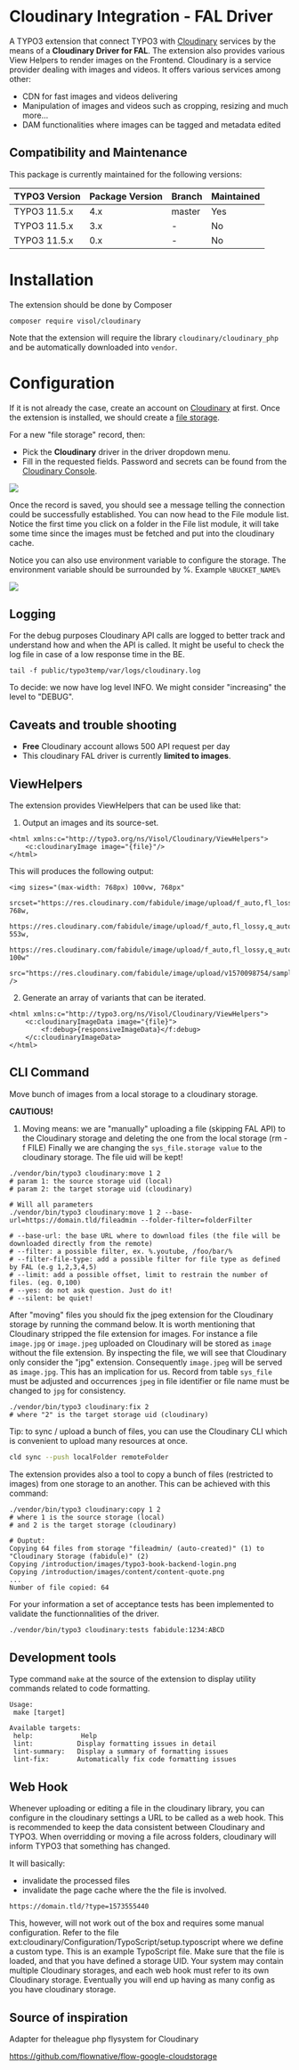 # Cloudinary Integration - FAL Driver

A TYPO3 extension that connect TYPO3 with [Cloudinary](cloudinary.com) services
by the means of a **Cloudinary Driver for FAL**.
The extension also provides various View Helpers to render images on the Frontend.
Cloudinary is a service provider dealing with images and videos. 
It offers various services among other:

* CDN for fast images and videos delivering
* Manipulation of images and videos such as cropping, resizing and much more...
* DAM functionalities where images can be tagged and metadata edited

## Compatibility and Maintenance

This package is currently maintained for the following versions:

| TYPO3 Version | Package Version | Branch  | Maintained    |
|---------------|-----------------|---------|---------------|
| TYPO3 11.5.x  | 4.x             | master  | Yes           |
| TYPO3 11.5.x  | 3.x             | -       | No            |
| TYPO3 11.5.x  | 0.x             | -       | No            |

Installation
============

The extension should be done by Composer

```
composer require visol/cloudinary
```

Note that the extension will require the library `cloudinary/cloudinary_php` and 
be automatically downloaded into `vendor`.


Configuration
=============

If it is not already the case, create an account on [Cloudinary](https://cloudinary.com/users/register/free) at first.
Once the extension is installed, we should create a [file storage](https://docs.typo3.org/m/typo3/reference-coreapi/master/en-us/ApiOverview/Fal/Administration/Storages.html). 

For a new "file storage" record, then:

* Pick the **Cloudinary** driver in the driver dropdown menu.
* Fill in the requested fields. Password and secrets can be found from the [Cloudinary Console](https://cloudinary.com/console).


![](Documentation/driver-configuration-02.png)

Once the record is saved, you should see a message telling the connection could be successfully established. 
You can now head to the File module list. 
Notice the first time you click on a folder in the File list module, 
it will take some time since the images must be fetched and put into the cloudinary cache.

Notice you can also use environment variable to configure the storage.
The environment variable should be surrounded by %. Example `%BUCKET_NAME%`

![](Documentation/driver-configuration-01.png)

Logging
-------

For the debug purposes Cloudinary API calls are logged to better track and understand how and when the API is called.
It might be useful to check the log file in case of a low response time in the BE.

```
tail -f public/typo3temp/var/logs/cloudinary.log
```

To decide: we now have log level INFO. We might consider "increasing" the level to "DEBUG".

Caveats and trouble shooting
----------------------------

* **Free** Cloudinary account allows 500 API request per day 
* This cloudinary FAL driver is currently **limited to images**.

ViewHelpers
-----------

The extension provides ViewHelpers that can be used like that:

1. Output an images and its source-set.

```
<html xmlns:c="http://typo3.org/ns/Visol/Cloudinary/ViewHelpers">
    <c:cloudinaryImage image="{file}"/>
</html>
```

This will produces the following output:

```
<img sizes="(max-width: 768px) 100vw, 768px" 
     srcset="https://res.cloudinary.com/fabidule/image/upload/f_auto,fl_lossy,q_auto,c_crop/c_scale,w_768/v1570098754/sample/animals/cat.jpg 768w,
            https://res.cloudinary.com/fabidule/image/upload/f_auto,fl_lossy,q_auto,c_crop/c_scale,w_553/v1570098754/sample/animals/cat.jpg 553w,
            https://res.cloudinary.com/fabidule/image/upload/f_auto,fl_lossy,q_auto,c_crop/c_scale,w_100/v1570098754/sample/animals/cat.jpg 100w" 
    src="https://res.cloudinary.com/fabidule/image/upload/v1570098754/sample/animals/cat.jpg" />
```

2. Generate an array of variants that can be iterated.

```
<html xmlns:c="http://typo3.org/ns/Visol/Cloudinary/ViewHelpers">
    <c:cloudinaryImageData image="{file}">
        <f:debug>{responsiveImageData}</f:debug>
    </c:cloudinaryImageData>
</html>
```

CLI Command
-----------

Move bunch of images from a local storage to a cloudinary storage.

**CAUTIOUS!**
1. Moving means: we are "manually" uploading a file (skipping FAL API)
to the Cloudinary storage and deleting the one from the local storage (rm -f FILE) 
Finally we are changing the `sys_file.storage value` to the cloudinary storage.
The file uid will be kept!
  
```shell script
./vendor/bin/typo3 cloudinary:move 1 2
# param 1: the source storage uid (local)
# param 2: the target storage uid (cloudinary)

# Will all parameters
./vendor/bin/typo3 cloudinary:move 1 2 --base-url=https://domain.tld/fileadmin --folder-filter=folderFilter

# --base-url: the base URL where to download files (the file will be downloaded directly from the remote)
# --filter: a possible filter, ex. %.youtube, /foo/bar/%
# --filter-file-type: add a possible filter for file type as defined by FAL (e.g 1,2,3,4,5)
# --limit: add a possible offset, limit to restrain the number of files. (eg. 0,100)
# --yes: do not ask question. Just do it!
# --silent: be quiet!
```

After "moving" files you should fix the jpeg extension for the Cloudinary storage by running
the command below.
It is worth mentioning that Cloudinary stripped the file extension for images. For instance
a file `image.jpg` or `image.jpeg` uploaded on Cloudinary will be stored as `image`
without the file extension. By inspecting the file, we will see that Cloudinary only consider 
the "jpg" extension. Consequently `image.jpeg` will be served as `image.jpg`. 
This has an implication for us. Record from table `sys_file` must be adjusted and occurrences
`jpeg` in file identifier or file name must be changed to `jpg` for consistency.

```shell script
./vendor/bin/typo3 cloudinary:fix 2
# where "2" is the target storage uid (cloudinary)
```

Tip: to sync / upload a bunch of files, you can use the Cloudinary CLI which is convenient to upload
many resources at once.

```bash
cld sync --push localFolder remoteFolder
```

The extension provides also a tool to copy a bunch of files (restricted to images) from one storage to an another. 
This can be achieved with this command:

```shell script
./vendor/bin/typo3 cloudinary:copy 1 2         
# where 1 is the source storage (local)
# and 2 is the target storage (cloudinary)
 
# Ouptut:
Copying 64 files from storage "fileadmin/ (auto-created)" (1) to "Cloudinary Storage (fabidule)" (2)
Copying /introduction/images/typo3-book-backend-login.png
Copying /introduction/images/content/content-quote.png
...
Number of file copied: 64
``` 

For your information a set of acceptance tests has been implemented to validate the functionnalities
of the driver.

```bash
./vendor/bin/typo3 cloudinary:tests fabidule:1234:ABCD 
```

Development tools
-----------------

Type command `make` at the source of the extension to display utility commands related to code formatting. 

```
Usage:
 make [target]

Available targets:
 help:            Help
 lint:           Display formatting issues in detail
 lint-summary:   Display a summary of formatting issues
 lint-fix:       Automatically fix code formatting issues
```

Web Hook
--------


Whenever uploading or editing a file in the cloudinary library, you can configure in the cloudinary settings a URL to 
be called as a web hook. This is recommended to keep the data consistent between Cloudinary and TYPO3. When overridding 
or moving a file across folders, cloudinary will inform TYPO3 that something has changed.

It will basically:

* invalidate the processed files
* invalidate the page cache where the the file is involved.


```shell script
https://domain.tld/?type=1573555440
```

This, however, will not work out of the box and requires some manual configuration. 
Refer to the file ext:cloudinary/Configuration/TypoScript/setup.typoscript where we define a custom type. 
This is an example TypoScript file. Make sure that the file is loaded, and that you have defined a storage UID. 
Your system may contain multiple Cloudinary storages, and each web hook must refer to its own Cloudinary storage.
Eventually you will end up having as many config as you have cloudinary storage.

Source of inspiration
---------------------

Adapter for theleague php flysystem for Cloudinary

https://github.com/flownative/flow-google-cloudstorage
